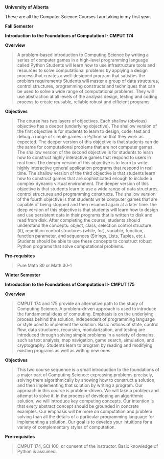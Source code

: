 **University of Alberta**

These are all the Computer Science Courses I am taking in my first year.

**Fall Semester**

**Introduction to the Foundations of Computation I- CMPUT 174**

**Overview**

>A problem-based introduction to Computing Science by writing a series of computer games in a high-level programming language called Python
Students will learn how to use infrastructure tools and resources to solve computational problems by applying a design process that creates a well-designed program that satisfies the problem requirements
 Students will master a group of data structures, control structures, programming constructs and techniques that can be used to solve a wide range of computational problems. They will use abstraction at all levels of the analysis design, testing and coding process to create reusable, reliable robust and efficient programs.
 
 **Objectives**
 >The course has two layers of objectives. Each shallow (obvious) objective has a deeper (underlying objective). The shallow version of the first objective is for students to learn to design, code, test and debug a range of simple games in Python so that they work as expected. The deeper version of this objective is that students can do the same for computational problems that are not computer games. The shallow version of the second objective is for students to learn how to construct highly interactive games that respond to users in real time. The deeper version of this objective is to learn to write highly interactive general application programs that respond in real time. The shallow version of the third objective is that students learn how to construct games that are sophisticated enough to include a complex dynamic virtual environment. The deeper version of this objective is that students learn to use a wide range of data structures, control structures and programming constructs. The shallow version of the fourth objective is that students write computer games that are capable of being stopped and then resumed again at a later time. the deep version of this objective is that students will learn how to design and use persistent data in their programs that is written to disk and read from disk.
 After completing the course, students should understand the concepts: object, class, selection control structure (if), repetition control structures (while, for), variable, function, function parameter, and sequences (Strings, Lists, Tuples, etc.). Students should be able to use these concepts to construct robust Python programs that solve computational problems.

**Pre-requisites**
>Pure Math 30 or Math 30-1


**Winter Semester**

**Introduction to the Foundations of Computation II- CMPUT 175**

**Overview**

>CMPUT 174 and 175 provide an alternative path to the study of Computing Science. A problem-driven approach is used to introduce the fundamental ideas of computing. Emphasis is on the underlying process behind the solution, independent of programming language or style used to implement the solution.
Basic notions of state, control flow, data structures, recursion, modularization, and testing are introduced through solving simple problems in a variety of domains, such as text analysis, map navigation, game search, simulation, and cryptography. Students learn to program by reading and modifying existing programs as well as writing new ones.

**Objectives**

>This two course sequence is a small introduction to the foundations of a major part of Computing Science: expressing problems precisely, solving them algorithmically by showing how to construct a solution, and then implementing that solution by writing a program.
Our approach in this course is problem-driven. We will take a problem and attempt to solve it. In the process of developing an algorithmic solution, we will introduce key computing concepts. Our intention is that every abstract concept should be grounded in concrete examples.
Our emphasis will be more on computation and problem solving than all the details of a particular programming language for implementing a solution. Our goal is to develop your intuitions for a variety of complementary styles of computation.

**Pre-requisites**

>CMPUT 174, SCI 100, or consent of the instructor. Basic knowledge of Python is assumed.



